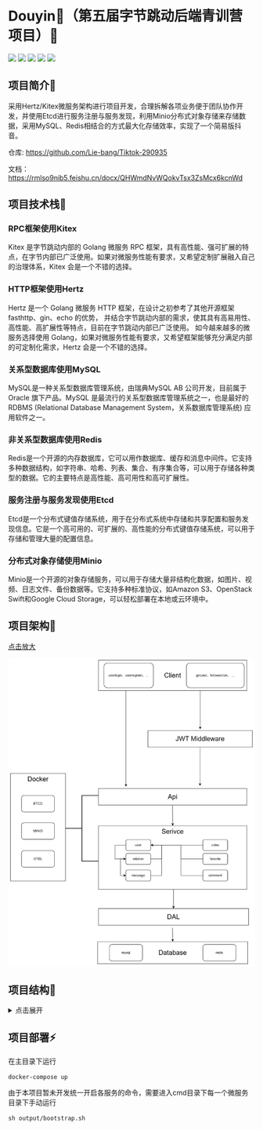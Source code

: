 # Douyin💃（第五届字节跳动后端青训营项目）👏 
![](https://img.shields.io/badge/lisence-MIT-yellow)
![](https://img.shields.io/badge/build-1.0-orange)
![](https://img.shields.io/badge/go-1.19.5-blue)
![](https://img.shields.io/badge/%F0%9F%99%86%E2%80%8D%E2%99%80%EF%B8%8F-zhouzhou-red)
![](https://img.shields.io/badge/Team-2%EF%B8%8F%E2%83%A39%EF%B8%8F%E2%83%A30%EF%B8%8F%E2%83%A39%EF%B8%8F%E2%83%A33%EF%B8%8F%E2%83%A35%EF%B8%8F%E2%83%A3-blueviolet)

## 项目简介🌟

采用Hertz/Kitex微服务架构进行项目开发，合理拆解各项业务便于团队协作开发，并使用Etcd进行服务注册与服务发现，利用Minio分布式对象存储来存储数据，采用MySQL、Redis相结合的方式最大化存储效率，实现了一个简易版抖音。

仓库: https://github.com/Lie-bang/Tiktok-290935

文档：https://rmlso9nib5.feishu.cn/docx/QHWmdNvWQokvTsx3ZsMcx6kcnWd

## 项目技术栈📢 

### RPC框架使用Kitex
Kitex 是字节跳动内部的 Golang 微服务 RPC 框架，具有高性能、强可扩展的特点，在字节内部已广泛使用。如果对微服务性能有要求，又希望定制扩展融入自己的治理体系，Kitex 会是一个不错的选择。

### HTTP框架使用Hertz
Hertz 是一个 Golang 微服务 HTTP 框架，在设计之初参考了其他开源框架 fasthttp、gin、echo 的优势， 并结合字节跳动内部的需求，使其具有高易用性、高性能、高扩展性等特点，目前在字节跳动内部已广泛使用。 如今越来越多的微服务选择使用 Golang，如果对微服务性能有要求，又希望框架能够充分满足内部的可定制化需求，Hertz 会是一个不错的选择。

### 关系型数据库使用MySQL
MySQL是一种关系型数据库管理系统，由瑞典MySQL AB 公司开发，目前属于 Oracle 旗下产品。MySQL 是最流行的关系型数据库管理系统之一，也是最好的 RDBMS (Relational Database Management System，关系数据库管理系统) 应用软件之一。

### 非关系型数据库使用Redis
Redis是一个开源的内存数据库，它可以用作数据库、缓存和消息中间件。它支持多种数据结构，如字符串、哈希、列表、集合、有序集合等，可以用于存储各种类型的数据。它的主要特点是高性能、高可用性和高可扩展性。

### 服务注册与服务发现使用Etcd
Etcd是一个分布式键值存储系统，用于在分布式系统中存储和共享配置和服务发现信息。它是一个高可用的、可扩展的、高性能的分布式键值存储系统，可以用于存储和管理大量的配置信息。

### 分布式对象存储使用Minio
Minio是一个开源的对象存储服务，可以用于存储大量非结构化数据，如图片、视频、日志文件、备份数据等。它支持多种标准协议，如Amazon S3、OpenStack Swift和Google Cloud Storage，可以轻松部署在本地或云环境中。

## 项目架构🔨 

[点击放大](./architecture.jpg)

<img src="./architecture.jpg">

## 项目结构📜 

<details>
<summary>点击展开</summary>
<pre>
<code>
       ├─ .DS_Store
       ├─ .git
       ├─ .idea
       ├─ cmd
       │    ├─ api    //apiService 核心代码
       │    │    ├─ .gitignore
       │    │    ├─ .hz
       │    │    ├─ api    //解析业务逻辑
       │    │    ├─ biz
       │    │    ├─ fast.sh
       │    │    ├─ main.go //apiService启动
       │    │    ├─ router.go
       │    │    └─ router_gen.go
       │    ├─ comment    //commentService 核心代码
       │    │    ├─ build.sh
       │    │    ├─ comment
       │    │    ├─ dal    //commentService相关数据操作
       │    │    ├─ handler.go
       │    │    ├─ kitex.yaml
       │    │    ├─ main.go //rpcService启动
       │    │    ├─ output
       │    │    ├─ pack    //对象打包
       │    │    ├─ rpc    //申请rpc调用其他服务
       │    │    ├─ script
       │    │    └─ service //核心业务逻辑代码
       │    ├─ favorite    //favoriteService 核心代码
       │    │    ├─ build.sh
       │    │    ├─ dal    //favoriteService相关数据操作
       │    │    ├─ favorite
       │    │    ├─ handler.go
       │    │    ├─ kitex.yaml
       │    │    ├─ main.go //rpcService启动
       │    │    ├─ output
       │    │    ├─ pack    //对象打包
       │    │    ├─ rpc    //申请rpc调用其他服务
       │    │    ├─ script
       │    │    └─ service //核心业务逻辑代码
       │    ├─ message    //messageService 核心代码
       │    │    ├─ build.sh
       │    │    ├─ dal    //Service相关数据操作
       │    │    ├─ handler.go
       │    │    ├─ kitex.yaml
       │    │    ├─ main.go //rpcService启动
       │    │    ├─ message
       │    │    ├─ output
       │    │    ├─ pack    //对象打包
       │    │    ├─ script
       │    │    └─ service //核心业务逻辑代码
       │    ├─ relation    //relationService 核心代码
       │    │    ├─ build.sh
       │    │    ├─ dal    //Service相关数据操作
       │    │    ├─ handler.go
       │    │    ├─ kitex.yaml
       │    │    ├─ main.go //rpcService启动
       │    │    ├─ output
       │    │    ├─ pack    //对象打包
       │    │    ├─ relation
       │    │    ├─ rpc    //申请rpc调用其他服务
       │    │    ├─ script
       │    │    └─ service //核心业务逻辑代码
       │    ├─ user    //UserService 核心代码
       │    │    ├─ build.sh
       │    │    ├─ dal    //Service相关数据操作
       │    │    ├─ handler.go
       │    │    ├─ kitex.yaml
       │    │    ├─ main.go //rpcService启动
       │    │    ├─ output
       │    │    ├─ pack    //对象打包
       │    │    ├─ rpc    //申请rpc调用其他服务
       │    │    ├─ script
       │    │    ├─ service //核心业务逻辑代码
       │    │    └─ user
       │    └─ video    //VideoService 核心代码
       │           ├─ Service //核心业务逻辑代码
       │           ├─ build.sh
       │           ├─ dal    //Service相关数据操作
       │           ├─ handler.go
       │           ├─ kitex.yaml
       │           ├─ main.go //rpcService启动
       │           ├─ output
       │           ├─ pack
       │           ├─ rpc    //申请rpc调用其他服务
       │           ├─ script
       │           ├─ tempVideoFile
       │           └─ video
       ├─ docker-compose.yaml  // minio;mysql;redis;etcd docker配置文件
       ├─ go.mod
       ├─ go.sum
       ├─ idl //idl文件
       │    ├─ api.thrift
       │    ├─ comment.thrift
       │    ├─ favorite.thrift
       │    ├─ message.thrift
       │    ├─ relation.thrift
       │    ├─ user.thrift
       │    └─ video.thrift
       ├─ kitex_gen //kitex生成胶水代码
       └─ pkg
              ├─ configs //配置文件
              │    ├─ nosql
              │    ├─ sql
              │    └─ otel
              ├─ consts //常量定义文件（serviceName/ServiceAddr/localIP/...）
              │    └─ consts.go
              ├─ errno    //错误码定义
              │    └─ errno.go
              ├─ minio    //minio配置文件
              │    ├─ init.go
              │    └─ minio_op
              └─ mw
              │    └─ client.go
              │    └─ common.go
              │    └─ server.go
              └─ static //静态资源
</code>
</pre>
</details>

## 项目部署⚡

在主目录下运行

```
docker-compose up
```

由于本项目暂未开发统一开启各服务的命令，需要进入cmd目录下每一个微服务目录下手动运行

```
sh output/bootstrap.sh
```

